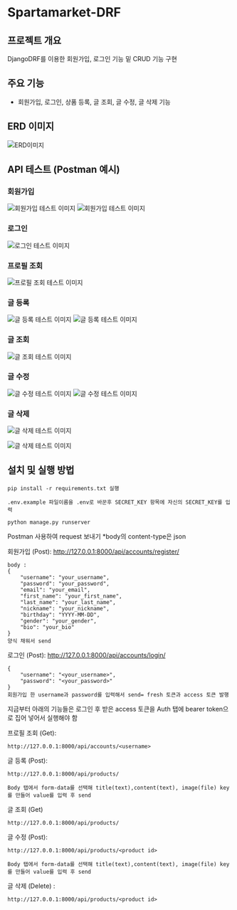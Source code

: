 # Spartamarket-DRF

## 프로젝트 개요
DjangoDRF를 이용한 회원가입, 로그인 기능 밑 CRUD 기능 구현

## 주요 기능
- 회원가입, 로그인, 상품 등록, 글 조회, 글 수정, 글 삭제 기능

## ERD 이미지
![ERD이미지](images/ERD.png)


## API 테스트 (Postman 예시)

### 회원가입
![회원가입 테스트 이미지](images/회원가입_입력.png)
![회원가입 테스트 이미지](images/회원가입_결과.png)

### 로그인
![로그인 테스트 이미지](images/로그인.png)

### 프로필 조회
![프로필 조회 테스트 이미지](images/유저_프로필_조회.png)

### 글 등록
![글 등록 테스트 이미지](images/물건등록.png)
![글 등록 테스트 이미지](images/물건등록_결과.png)

### 글 조회
![글 조회 테스트 이미지](images/목록_조회.png)

### 글 수정
![글 수정 테스트 이미지](images/글_수정.png)
![글 수정 테스트 이미지](images/글_수정_결과.png)

### 글 삭제
![글 삭제 테스트 이미지](images/글_삭제.png)


![글 삭제 테스트 이미지](images/삭제후_조회.png)


## 설치 및 실행 방법
    pip install -r requirements.txt 실행

    .env.example 파일이름을 .env로 바꾼후 SECRET_KEY 항목에 자신의 SECRET_KEY를 입력

    python manage.py runserver

Postman 사용하여 request 보내기
*body의 content-type은 json

회원가입 (Post): http://127.0.0.1:8000/api/accounts/register/
    
    body : 
    {
        "username": "your_username",
        "password": "your_password",
        "email": "your_email",
        "first_name": "your_first_name",
        "last_name": "your_last_name",
        "nickname": "your_nickname",
        "birthday": "YYYY-MM-DD",
        "gender": "your_gender",
        "bio": "your_bio"
    }
    양식 채워서 send


로그인 (Post): http://127.0.0.1:8000/api/accounts/login/
    
    {
        "username": "<your_username>",
        "password": "<your_password>"
    }
    회원가입 한 username과 password를 입력해서 send= fresh 토큰과 access 토큰 발행

지금부터 아래의 기능들은 로그인 후 받은 access 토큰을 Auth 탭에 bearer token으로 집어 넣어서 실행해야 함

프로필 조회 (Get): 
    
    http://127.0.0.1:8000/api/accounts/<username>

글 등록 (Post): 

    http://127.0.0.1:8000/api/products/

    Body 탭에서 form-data를 선택해 title(text),content(text), image(file) key를 만들어 value를 입력 후 send

글 조회 (Get)

    http://127.0.0.1:8000/api/products/

글 수정 (Post):

    http://127.0.0.1:8000/api/products/<product id>

    Body 탭에서 form-data를 선택해 title(text),content(text), image(file) key를 만들어 value를 입력 후 send

글 삭제 (Delete) : 

    http://127.0.0.1:8000/api/products/<product id>